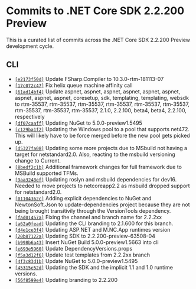 # Commits to .NET Core SDK 2.2.200 Preview

This is a curated list of commits across the .NET Core SDK 2.2.200 Preview development cycle.

## CLI

* [`[e2173f50d]`](https://github.com/dotnet/cli/commit/e2173f50d) Update FSharp.Compiler to 10.3.0-rtm-181113-07
* [`[17c072c47]`](https://github.com/dotnet/cli/commit/17c072c47) Fix helix queue machine affinity call
* [`[61ad14bf4]`](https://github.com/dotnet/cli/commit/61ad14bf4) Update aspnet, aspnet, aspnet, aspnet, aspnet, aspnet, aspnet, aspnet, aspnet, coresetup, sdk, templating, templating, websdk to rtm-35537, rtm-35537, rtm-35537, rtm-35537, rtm-35537, rtm-35537, rtm-35537, rtm-35537, rtm-35537, 2.1.0, 2.2.100, beta4, beta4, 2.2.100, respectively
* [`[df07caaff]`](https://github.com/dotnet/cli/commit/df07caaff) Updating NuGet to 5.0.0-preview1.5495
* [`[c129ba1f2]`](https://github.com/dotnet/cli/commit/c129ba1f2) Updating the Windows pool to a pool that supports net472. This will likely have to be force merged before the new pool gets picked up.
* [`[d5327fa08]`](https://github.com/dotnet/cli/commit/d5327fa08) Updating some more projects due to MSbuild not having a target for netstandard2.0. Also, reacting to the msbuild versioning change to Current.
* [`[8bedf2c1b]`](https://github.com/dotnet/cli/commit/8bedf2c1b) Additional framework changes for full framework due to MSBuild supported TFMs.
* [`[9aa3248ef]`](https://github.com/dotnet/cli/commit/9aa3248ef) Updating roslyn and msbuild dependencies for dev16. Needed to move projects to netcoreapp2.2 as msbuild dropped support for netstandard2.0.
* [`[01104362c]`](https://github.com/dotnet/cli/commit/01104362c) Adding explicit dependencies to NuGet and NewtonSoft.Json to update-dependencies project because they are not being brought transitivily through the VersionTools dependency.
* [`[fad01457a]`](https://github.com/dotnet/cli/commit/fad01457a) Fixing the channel and branch name for 2.2.2xx
* [`[a62a0fead]`](https://github.com/dotnet/cli/commit/a62a0fead) Updating the CLI branding to 2.1.600 for this branch.
* [`[d4e1ce3f4]`](https://github.com/dotnet/cli/commit/d4e1ce3f4) Updating ASP.NET and M.NC.App runtimes version
* [`[20b87122a]`](https://github.com/dotnet/cli/commit/20b87122a) Updating SDK to 2.2.200-preview-63508-04
* [`[b998b6a43]`](https://github.com/dotnet/cli/commit/b998b6a43) Insert NuGet Build 5.0.0-preview1.5663 into cli
* [`[e693e5960]`](https://github.com/dotnet/cli/commit/e693e5960) Update DependencyVersions.props
* [`[f5a3d12f6]`](https://github.com/dotnet/cli/commit/f5a3d12f6) Update test templates from 2.2.2xx branch
* [`[4f3c83d1b]`](https://github.com/dotnet/cli/commit/4f3c83d1b) Update NuGet to 5.0.0-preview1.5495
* [`[45315e52d]`](https://github.com/dotnet/cli/commit/45315e52d) Updating the SDK and the implicit 1.1 and 1.0 runtime versions.
* [`[56f8599e4]`](https://github.com/dotnet/cli/commit/56f8599e4) Updating branding to 2.2.200

